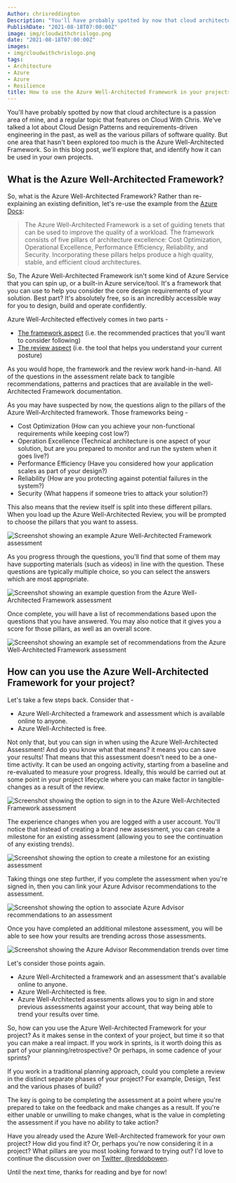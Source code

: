 ```yaml
---
Author: chrisreddington
Description: "You'll have probably spotted by now that cloud architecture is a passion area of mine, and a regular topic that features on Cloud With Chris. We've talked a lot about Cloud Design Patterns and requirements-driven engineering in the past, as well as the various pillars of software quality. But one area that hasn't been explored too much is the Azure Well-Architected Framework. So in this blog post, we'll explore that, and identify how it can be used in your own projects."
PublishDate: "2021-08-18T07:00:00Z"
image: img/cloudwithchrislogo.png
date: "2021-08-18T07:00:00Z"
images:
- img/cloudwithchrislogo.png
tags:
- Architecture
- Azure
- Azure
- Resilience
title: How to use the Azure Well-Architected Framework in your projects
---
```

You'll have probably spotted by now that cloud architecture is a passion area of mine, and a regular topic that features on Cloud With Chris. We've talked a lot about Cloud Design Patterns and requirements-driven engineering in the past, as well as the various pillars of software quality. But one area that hasn't been explored too much is the Azure Well-Architected Framework. So in this blog post, we'll explore that, and identify how it can be used in your own projects.

## What is the Azure Well-Architected Framework?

So, what is the Azure Well-Architected Framework? Rather than re-explaining an existing definition, let's re-use the example from the [Azure Docs](https://docs.microsoft.com/en-us/azure/architecture/framework/):

> The Azure Well-Architected Framework is a set of guiding tenets that can be used to improve the quality of a workload. The framework consists of five pillars of architecture excellence: Cost Optimization, Operational Excellence, Performance Efficiency, Reliability, and Security. Incorporating these pillars helps produce a high quality, stable, and efficient cloud architectures.

So, The Azure Well-Architected Framework isn't some kind of Azure Service that you can spin up, or a built-in Azure service/tool. It's a framework that you can use to help you consider the core design requirements of your solution. Best part? It's absolutely free, so is an incredibly accessible way for you to design, build and operate confidently.

Azure Well-Architected effectively comes in two parts -

* [The framework aspect](https://docs.microsoft.com/en-us/azure/architecture/framework/) (i.e. the recommended practices that you'll want to consider following)
* [The review aspect](https://docs.microsoft.com/en-us/assessments/?id=azure-architecture-review&mode=pre-assessment) (i.e. the tool that helps you understand your current posture)

As you would hope, the framework and the review work hand-in-hand. All of the questions in the assessment relate back to tangible recommendations, patterns and practices that are available in the well-Architected Framework documentation.

As you may have suspected by now, the questions align to the pillars of the Azure Well-Architected framework. Those frameworks being -

* Cost Optimization (How can you achieve your non-functional requirements while keeping cost low?)
* Operation Excellence (Technical architecture is one aspect of your solution, but are you prepared to monitor and run the system when it goes live?)
* Performance Efficiency (Have you considered how your application scales as part of your design?)
* Reliability (How are you protecting against potential failures in the system?)
* Security (What happens if someone tries to attack your solution?)

This also means that the review itself is split into these different pillars. When you load up the Azure Well-Architected Review, you will be prompted to choose the pillars that you want to assess.

![Screenshot showing an example Azure Well-Architected Framework assessment](/img/blog/azure-well-architected-framework/azure-waf-assessment-intro.png)

As you progress through the questions, you'll find that some of them may have supporting materials (such as videos) in line with the question. These questions are typically multiple choice, so you can select the answers which are most appropriate.

![Screenshot showing an example question from the Azure Well-Architected Framework assessment](/img/blog/azure-well-architected-framework/azure-waf-assessment-question.png)

Once complete, you will have a list of recommendations based upon the questions that you have answered. You may also notice that it gives you a score for those pillars, as well as an overall score.

![Screenshot showing an example set of recommendations from the Azure Well-Architected Framework assessment](/img/blog/azure-well-architected-framework/azure-waf-assessment-recommendation.png)

## How can you use the Azure Well-Architected Framework for your project?

Let's take a few steps back. Consider that -

* Azure Well-Architected a framework and assessment which is available online to anyone.
* Azure Well-Architected is free.

Not only that, but you can sign in when using the Azure Well-Architected Assessment! And do you know what that means? it means you can save your results! That means that this assessment doesn't need to be a one-time activity. It can be used an ongoing activity, starting from a baseline and re-evaluated to measure your progress. Ideally, this would be carried out at some point in your project lifecycle where you can make factor in tangible-changes as a result of the review.

![Screenshot showing the option to sign in to the Azure Well-Architected Framework assessment](/img/blog/azure-well-architected-framework/azure-waf-assessment-signin.png)

The experience changes when you are logged with a user account. You'll notice that instead of creating a brand new assessment, you can create a milestone for an existing assessment (allowing you to see the continuation of any existing trends).

![Screenshot showing the option to create a milestone for an existing assessment](/img/blog/azure-well-architected-framework/azure-waf-assessment-milestone.png)

Taking things one step further, if you complete the assessment when you're signed in, then you can link your Azure Advisor recommendations to the assessment.

![Screenshot showing the option to associate Azure Advisor recommendations to an assessment](/img/blog/azure-well-architected-framework/azure-waf-assessment-advisor.png)

Once you have completed an additional milestone assessment, you will be able to see how your results are trending across those assessments.

![Screenshot showing the Azure Advisor Recommendation trends over time](/img/blog/azure-well-architected-framework/azure-waf-assessment-trends.png)

Let's consider those points again.

* Azure Well-Architected a framework and an assessment that's available online to anyone.
* Azure Well-Architected is free.
* Azure Well-Architected assessments allows you to sign in and store previous assessments against your account, that way being able to trend your results over time.

So, how can you use the Azure Well-Architected Framework for your project? As it makes sense in the context of your project, but time it so that you can make a real impact. If you work in sprints, is it worth doing this as part of your planning/retrospective? Or perhaps, in some cadence of your sprints?

If you work in a traditional planning approach, could you complete a review in the distinct separate phases of your project? For example, Design, Test and the various phases of build?

The key is going to be completing the assessment at a point where you're prepared to take on the feedback and make changes as a result. If you're either unable or unwilling to make changes, what is the value in completing the assessment if you have no ability to take action?

Have you already used the Azure Well-Architected framework for your own project? How did you find it? Or, perhaps you're now considering it in a project? What pillars are you most looking forward to trying out? I'd love to continue the discussion over on [Twitter, @reddobowen](https://twitter.com/reddobowen).

Until the next time, thanks for reading and bye for now!